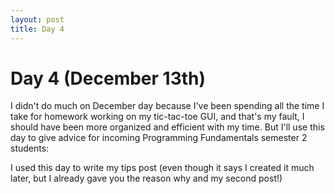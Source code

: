 ```yaml
---
layout: post
title: Day 4
--- 
```


# Day 4 (December 13th)

  I didn't do much on December day because I've been spending all the time I take for homework working on my tic-tac-toe GUI, and that's my fault, I should have been more organized and efficient with my time. But I'll use this day to give advice for incoming Programming Fundamentals semester 2 students:

  I used this day to write my tips post (even though it says I created it much later, but I already gave you the reason why and my second post!)
